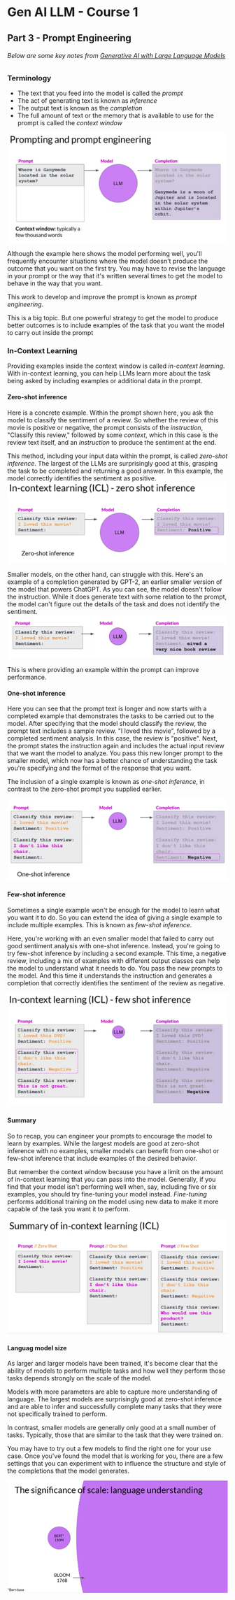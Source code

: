 # Gen AI LLM - Course 1
## Part 3 - Prompt Engineering

###### Below are some key notes from [Generative AI with Large Language Models](https://www.coursera.org/learn/generative-ai-with-llms)

### Terminology
 - The text that you feed into the model is called the *prompt*
 - The act of generating text is known as *inference*
 - The output text is known as the *completion* 
 - The full amount of text or the memory that is available to use for the prompt is called the *context window* 

![prompt_engineering_terminology](../../images/prompt_engineering_terminology.png)

Although the example here shows the model performing well, you'll frequently encounter situations where the model doesn't produce the outcome that you want on the first try. You may have to revise the language in your prompt or the way that it's written several times to get the model to behave in the way that you want. 

This work to develop and improve the prompt is known as *prompt engineering*. 

This is a big topic. But one powerful strategy to get the model to produce better outcomes is to include examples of the task that you want the model to carry out inside the prompt


### In-Context Learning
Providing examples inside the context window is called *in-context learning*. 
With in-context learning, you can help LLMs learn more about the task being asked by including examples or additional data in the prompt. 

#### Zero-shot inference
Here is a concrete example. Within the prompt shown here, you ask the model to classify the sentiment of a review. So whether the review of this movie is positive or negative, the prompt consists of the *instruction*, "Classify this review," followed by some *context*, which in this case is the review text itself, and an *instruction* to produce the sentiment at the end. 

This method, including your input data within the prompt, is called *zero-shot inference*. The largest of the LLMs are surprisingly good at this, grasping the task to be completed and returning a good answer. In this example, the model correctly identifies the sentiment as positive. 
![icl_zero_shot_inference](../../images/icl_zero_shot_inference.png)

Smaller models, on the other hand, can struggle with this. Here's an example of a completion generated by GPT-2, an earlier smaller version of the model that powers ChatGPT. As you can see, the model doesn't follow the instruction. While it does generate text with some relation to the prompt, the model can't figure out the details of the task and does not identify the sentiment.
![icl_zero_shot_inference_gpt2](../../images/icl_zero_shot_inference_gpt2.png)


This is where providing an example within the prompt can improve performance.

#### One-shot inference
Here you can see that the prompt text is longer and now starts with a completed example that demonstrates the tasks to be carried out to the model. After specifying that the model should classify the review, the prompt text includes a sample review. "I loved this movie", followed by a completed sentiment analysis. In this case, the review is "positive". 
Next, the prompt states the instruction again and includes the actual input review that we want the model to analyze. You pass this new longer prompt to the smaller model, which now has a better chance of understanding the task you're specifying and the format of the response that you want. 

The inclusion of a single example is known as *one-shot inference*, in contrast to the zero-shot prompt you supplied earlier. 

![icl_one_shot_inference](../../images/icl_one_shot_inference.png)

#### Few-shot inference
Sometimes a single example won't be enough for the model to learn what you want it to do. So you can extend the idea of giving a single example to include multiple examples. This is known as *few-shot inference*. 

Here, you're working with an even smaller model that failed to carry out good sentiment analysis with one-shot inference. Instead, you're going to try few-shot inference by including a second example. This time, a negative review, including a mix of examples with different output classes can help the model to understand what it needs to do. You pass the new prompts to the model. And this time it understands the instruction and generates a completion that correctly identifies the sentiment of the review as negative. 

![icl_few_shot_inference](../../images/icl_few_shot_inference.png)


#### Summary
So to recap, you can engineer your prompts to encourage the model to learn by examples. While the largest models are good at zero-shot inference with no examples, smaller models can benefit from one-shot or few-shot inference that include examples of the desired behavior. 

But remember the context window because you have a limit on the amount of in-context learning that you can pass into the model. Generally, if you find that your model isn't performing well when, say, including five or six examples, you should try fine-tuning your model instead. *Fine-tuning* performs additional training on the model using new data to make it more capable of the task you want it to perform.

![in-context_learning_summary](../../images/in-context_learning_summary.png)

#### Languag model size
As larger and larger models have been trained, it's become clear that the ability of models to perform multiple tasks and how well they perform those tasks depends strongly on the scale of the model. 

Models with more parameters are able to capture more understanding of language. The largest models are surprisingly good at zero-shot inference and are able to infer and successfully complete many tasks that they were not specifically trained to perform. 

In contrast, smaller models are generally only good at a small number of tasks. Typically, those that are similar to the task that they were trained on. 

You may have to try out a few models to find the right one for your use case. Once you've found the model that is working for you, there are a few settings that you can experiment with to influence the structure and style of the completions that the model generates.

![bert_bloom_llm_scale](../../images/bert_bloom_llm_scale.png)
